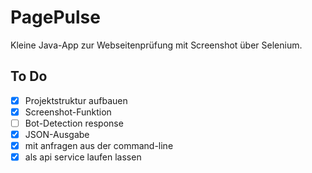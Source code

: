 # PagePulse

Kleine Java-App zur Webseitenprüfung mit Screenshot über Selenium.

## To Do
- [x] Projektstruktur aufbauen
- [x] Screenshot-Funktion
- [ ] Bot-Detection response
- [x] JSON-Ausgabe
- [x] mit anfragen aus der command-line
- [x] als api service laufen lassen
